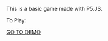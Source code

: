 This is a basic game made with P5.JS.

To Play:

 [GO TO DEMO](https://thegrafico.github.io/S`nake-Game/)
